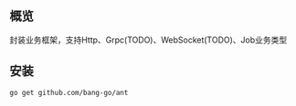 ## 概览

封装业务框架，支持Http、Grpc(TODO)、WebSocket(TODO)、Job业务类型

## 安装

````
go get github.com/bang-go/ant
````